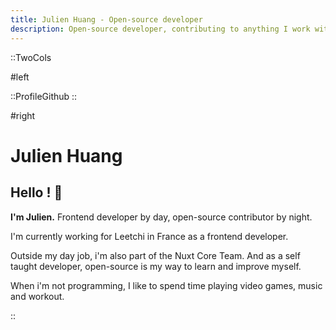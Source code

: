```yaml
---
title: Julien Huang - Open-source developer
description: Open-source developer, contributing to anything I work with.
---
```


::TwoCols

#left

::ProfileGithub
::

#right

# Julien Huang

## Hello ! 👋

**I'm Julien.**
Frontend developer by day, open-source contributor by night.

I'm currently working for Leetchi in France as a frontend developer.

Outside my day job, i'm also part of the Nuxt Core Team. And as a self taught developer, open-source is my way to learn and improve myself.

When i'm not programming, I like to spend time playing video games, music and workout.

::
